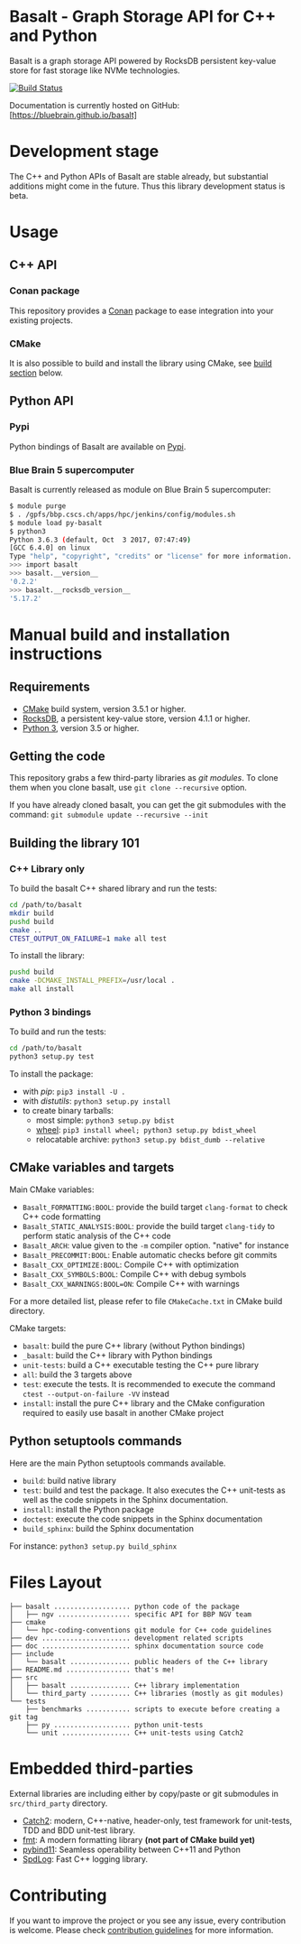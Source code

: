 # Basalt - Graph Storage API for C++ and Python

Basalt is a graph storage API powered by RocksDB persistent
key-value store for fast storage like NVMe technologies.

[![Build Status](https://api.travis-ci.com/BlueBrain/basalt.svg?token=p3ijqmiSc83uPHF74Ay8&branch=master)](https://travis-ci.org/BlueBrain/basalt)

Documentation is currently hosted on GitHub: [https://bluebrain.github.io/basalt]

# Development stage

The C++ and Python APIs of Basalt are stable already, but substantial additions might come in the future. Thus this library development status is beta.

# Usage

## C++ API

### Conan package

This repository provides a [Conan](https://conan.io/) package to ease integration into your existing projects.

### CMake

It is also possible to build and install the library using CMake, see [build section](#manual-build-installation-instructions) below.

## Python API

### Pypi

Python bindings of Basalt are available on [Pypi](https://pypi.org/simple/basalt).

### Blue Brain 5 supercomputer

Basalt is currently released as module on Blue Brain 5 supercomputer:

```bash
$ module purge
$ . /gpfs/bbp.cscs.ch/apps/hpc/jenkins/config/modules.sh
$ module load py-basalt
$ python3
Python 3.6.3 (default, Oct  3 2017, 07:47:49)
[GCC 6.4.0] on linux
Type "help", "copyright", "credits" or "license" for more information.
>>> import basalt
>>> basalt.__version__
'0.2.2'
>>> basalt.__rocksdb_version__
'5.17.2'
```

# Manual build and installation instructions

## Requirements

* [CMake](https://cmake.org) build system, version 3.5.1 or higher.
* [RocksDB](https://rocksdb.org/), a persistent key-value store,
  version 4.1.1 or higher.
* [Python 3](https://python.org/), version 3.5 or higher.

## Getting the code

This repository grabs a few third-party libraries as *git modules*.
To clone them when you clone basalt, use `git clone --recursive` option.

If you have already cloned basalt, you can get the git submodules with
the command:
`git submodule update --recursive --init`

## Building the library 101

### C++ Library only

To build the basalt C++ shared library and run the tests:
```sh
cd /path/to/basalt
mkdir build
pushd build
cmake ..
CTEST_OUTPUT_ON_FAILURE=1 make all test
```

To install the library:
```sh
pushd build
cmake -DCMAKE_INSTALL_PREFIX=/usr/local .
make all install
```

### Python 3 bindings

To build and run the tests:

```sh
cd /path/to/basalt
python3 setup.py test
```

To install the package:
* with _pip_: `pip3 install -U .`
* with _distutils_: `python3 setup.py install`
* to create binary tarballs:
  * most simple: `python3 setup.py bdist`
  * [wheel](https://www.python.org/dev/peps/pep-0427/): `pip3 install wheel; python3 setup.py bdist_wheel`
  * relocatable archive: `python3 setup.py bdist_dumb --relative`

## CMake variables and targets

Main CMake variables:

* `Basalt_FORMATTING:BOOL`: provide the build target `clang-format` to check C++ code formatting
* `Basalt_STATIC_ANALYSIS:BOOL`: provide the build target `clang-tidy` to perform static analysis of the C++ code
* `Basalt_ARCH`: value given to the `-m` compiler option. "native" for instance
* `Basalt_PRECOMMIT:BOOL`: Enable automatic checks before git commits
* `Basalt_CXX_OPTIMIZE:BOOL`: Compile C++ with optimization
* `Basalt_CXX_SYMBOLS:BOOL`: Compile C++ with debug symbols
* `Basalt_CXX_WARNINGS:BOOL=ON`: Compile C++ with warnings

For a more detailed list, please refer to file `CMakeCache.txt` in CMake build directory.

CMake targets:

* `basalt`: build the pure C++ library (without Python bindings)
* `_basalt`: build the C++ library with Python bindings
* `unit-tests`: build a C++ executable testing the C++ pure library
* `all`: build the 3 targets above
* `test`: execute the tests. It is recommended to execute the command `ctest --output-on-failure -VV` instead
* `install`: install the pure C++ library and the CMake configuration required to easily use basalt
  in another CMake project

## Python setuptools commands

Here are the main Python  setuptools commands available.

* `build`: build native library
* `test`: build and test the package. It also executes the C++ unit-tests as well as the code snippets in the Sphinx documentation.
* `install`: install the Python package
* `doctest`: execute the code snippets in the Sphinx documentation
* `build_sphinx`: build the Sphinx documentation

For instance: `python3 setup.py build_sphinx`

# Files Layout

```
├── basalt ................... python code of the package
│   ├── ngv .................. specific API for BBP NGV team
├── cmake
│   └── hpc-coding-conventions git module for C++ code guidelines
├── dev ...................... development related scripts
├── doc ...................... sphinx documentation source code
├── include
│   └── basalt ............... public headers of the C++ library
├── README.md ................ that's me!
├── src
│   ├── basalt ............... C++ library implementation
│   └── third_party .......... C++ libraries (mostly as git modules)
└── tests
    ├── benchmarks ........... scripts to execute before creating a git tag
    ├── py ................... python unit-tests
    └── unit ................. C++ unit-tests using Catch2
```

# Embedded third-parties

External libraries are including either by copy/paste or git submodules
in `src/third_party` directory.

* [Catch2](https://github.com/catchorg/Catch2):
  modern, C++-native, header-only, test framework for unit-tests, TDD
  and BDD unit-test library.
* [fmt](https://github.com/fmtlib/fmt): A modern formatting library
  **(not part of CMake build yet)**
* [pybind11](https://pybind11.rtfd.io): Seamless operability between C++11 and Python
* [SpdLog](https://github.com/gabime/spdlog): Fast C++ logging library.

# Contributing

If you want to improve the project or you see any issue, every contribution is welcome.
Please check [contribution guidelines](CONTRIBUTING.md) for more information.
